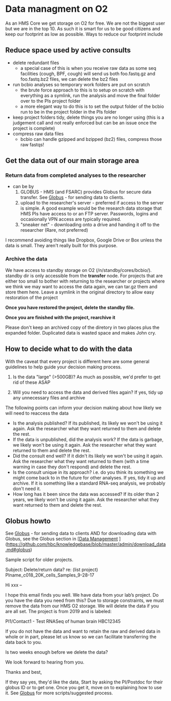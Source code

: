 # Data managment on O2

As an HMS Core we get storage on O2 for free. We are not the biggest user but we are in the top 10. As such it is smart for us to be good citizens and keep our footprint as low as possible. Ways to reduce our footprint include
## Reduce space used by active consults
* delete redundant files 
  * a special case of this is when you receive raw data as some seq facilities (cough, BPF, cough) will send us both foo.fastq.gz and foo.fastq.bz2 files, we can delete the bz2 files
* run bcbio analyses so temporary work folders are put on scratch 
  * the brute force approach to this is to setup on scratch with everything as a symlink, run the analysis and move the final folder over to the PIs project folder
  * a more elegant way to do this is to set the output folder of the bcbio run to be in the project folder in the PIs folder
* keep project folders tidy, delete things you are no longer using (this is a judgement call and not really enforced but can be an issue once the project is complete)
* compress raw data files
  * bcbio can handle gzipped and bzipped (bz2) files, compress those raw fastqs!

## Get the data out of our main storage area
### Return data from completed analyses to the researcher

* can be by
  1) GLOBUS - HMS (and FSARC) provides Globus for secure data transfer. See [Globus](admin/Globus.md) - for sending data to clients.
  2) upload to the researcher's server - preferred if access to the server is simple. A good example would be the research data storage that HMS PIs have access to or an FTP server. Passwords, logins and occasionally VPN access are typically required.
  3) "sneaker net" - downloading onto a drive and handing it off to the researcher (Rare, not preferred)
  
I recommend avoiding things like Dropbox, Google Drive or Box unless the data is small. They aren't really built for this purpose.

### Archive the data
We have access to standby storage on O2 (/n/standby/cores/bcbio/). standby dir is only accessible from the **transfer** node. For projects that are either too small to bother with returning to the researcher or projects where we think we may want to access the data again, we can tar.gz them and store them here. Leave a symlink in the original directory to allow easy restoration of the project 

**Once you have restored the project, delete the standby file.**

**Once you are finished with the project, rearchive it**

Please don't keep an archived copy of the diretory in two places plus the expanded folder. Duplicated data is wasted space and makes John cry.

## How to decide what to do with the data
With the caveat that every project is different here are some general guidelines to help guide your decision making process.

1) Is the data "large" (>500GB)? As much as possible, we'd prefer to get rid of these ASAP

2) Will you need to access the data and derived files again? If yes, tidy up any unnecessary files and archive
 
 The following points can inform your decision making about how likely we will need to reaccess the data
  * Is the analysis published? If its published, its likely we won't be using it again. Ask the researcher what they want returned to them and delete the rest.
  * If the data is unpublished, did the analysis work? If the data is garbage, we likely won't be using it again. Ask the researcher what they want returned to them and delete the rest.
  * Did the consult end well? If it didn't its likely we won't be using it again. Ask the researcher what they want returned to them (with a time warning in case they don't respond) and delete the rest.
  * Is the consult unique in its approach? i.e. do you think its something we might come back to in the future for other analyses. If yes, tidy it up and archive. If it is something like a standard RNA-seq analysis, we probably don't need it. 
 * How long has it been since the data was accessed? If its older than 2 years, we likely won't be using it again. Ask the researcher what they want returned to them and delete the rest.

## Globus howto

See [Globus](admin/Globus.md) - for sending data to clients AND for downloading data with Globus, see the Globus section in [[Data Management](admin/data_management.md) ](https://github.com/hbc/knowledgebase/blob/master/admin/download_data.md#globus)

Sample script for older projects. 

Subject: Delete/return data? re: (list project) PIname_c018_20K_cells_Samples_9-28-17
 
Hi xxx –
 
I hope this email finds you well. We have data from your lab’s project. Do you have the data you need from this? Due to storage constraints, we must remove the data from our HMS O2 storage. We will delete the data if you are all set. The project is from 2019 and is labeled:
 
PI1/Contact1 - Test RNASeq of human brain HBC12345

If you do not have the data and want to retain the raw and derived data in whole or in part, please let us know so we can facilitate transferring the data back to you.
 
Is two weeks enough before we delete the data?
  
We look forward to hearing from you.
  
Thanks and best,

If they say yes, they'd like the data, 
Start by asking the PI/Postdoc for their globus ID or to get one. Once you get it, move on to explaining how to use it. See [Globus](admin/Globus.md) for more scripts/suggested process.



<!-- This content will not appear in the rendered Markdown -->
<!--
## Globus howto (in progress)

Globus is the tool HMS-RC provides for copying data to/from their storage. Login with your HUID at globus.org.

### Setting up Globus to send or receive data

The first step is telling the client about globus, if needed, and ask them for their globus login or to set it up. Here's a script:

Globus LogIN help 

Go to [https://www.globus.org/](https://www.globus.org/) and click on "LogIn/Use your existing organizational login/Harvard University", this will take you to Harvard Key. If you don’t have Harvard Key you can create a globus id - [https://www.globusid.org/create](https://www.globus.org/create) 


#### Setting up a Globus share client for a client 
1. Login to Globus (globus.org) It will open to the file manager. 
2. Click search icon and choose HMS–RC or type in "HMS–RC". If prompted, use your HMS–RC login, i.e. nn123/pw. 
3. type in the path of the data you want to share or of the location where you want the data copied. (ie from: /n/data1/cores/bcbio/PIs/angela_depace/ or to: PI_name/hbc_PIname_hbc01234/data/) - (identify a folder as opposed to an individual file)
4. when you set the correct HMS-RC path, click the "share" option to the right 
5. on the new screen, click "add guest collection" in the upper right. write a display name. I.e. 20250715_PI name_project number. Add the HMSRC path in the description field
6 press create collection. This takes you to the permissions screen.
7. Press add "permissions – share with" enter the person‘s email address or Globus ID.
8.  click "send notification", write a message. Click wite if the client is copying data to us. click "add permission", click done.
9. Typically I click on the roles tab and "assign new role" and add Shannan (or another colleague) as an administrator so someone else is in the loop.
11. In the permissions tab under path, it shows a showing link for sharing, copy that and share it with the client again in an email or on basecamp. The followup helps make sure the link is used. 


#### Globus tips and tricks
-After logging in to globus, it may prompt you to login to HMS-RC. (depending where you are, it may say something like "identity nn123@a$%$^erlqwerqhqoa") This sometimes can be a little flaky and non-intuitive but just keep trying and even if you get an error, sometimes the path will show up in the file manager screen with the /n Drive folder- and everything is good.
-the "add permissions" option is an example of strange globus flakiness is here it sometimes will say you must re-authenticate, and may show one or more strings. Choose the HMS one (something like nn123@a$%$^erlqwerqhqoa identity) and then enter your Hms ID and password click authenticate in order to access this resource. And continue. Should be fine.
<img width="624" height="682" alt="image" src="https://github.com/user-attachments/assets/e752637f-a177-4d10-ae1f-b508cd1f21b1" />


### Instructions to client for copying data to their o2 storage
In the Globus File Manager window (add Globus link you setup for them) you’ll see our/HBC “source” (“Client Globus Share name”) on the left side. 
-On the other side, choose your O2 data destination location using the “search” icon. This takes you to the File Manager Collection Search. In the Collection field, type HMS-RC (unless HMS-RC is already showing below as a Recent - then just choose that). 
-Then you'll be returned to the original File Manager Screen (and/or prompted for your HMS O2 login first)
-Put your path in - /n/data1/bwh/medicine/PIname/ (and you can make a specific folder)   
- Click on the START button on the side of our data to transfer it to you.

### Instructions to client for copying data to their hard drive/other local storage (needs Globus connect in these cases- for any storage accessible as a mounted drive on a computer)
1. Mount your dropbox on your computer, if not already.
2. Install the globus connect app on your system. (https://www.globus.org/globus-connect-personal).
3. Once installed, add/identify the dropbox path (ie finder/folder where you’re transferring the data from)
   a. Instructions on a mac:  – choose Preferences/Options - use + sign to add destination - this brings up the finder for choosing the source of your data.
   b. Similar on Windows, I can get you further instructions if needed
4. In the Globus File Manager window (add Globus link you setup for them) you’ll see our/HBC “destination” (“Client Globus Share name”) on the left side. On the other side, choose your data source location using the “search” – then click on whatever you setup using the + above in 3.a.  Click on the START button on the side of your data to transfer it to us.

### 1. Arrange the transfer with the researcher

#### Warn them about need for xfer 
>Hi everyone, 
>I hope you are all doing well. 
>We need to clear some space on the server and would like to remove your data and analysis files if they are no longer needed. Do you have everything you need from us?
>Let us know if you need anything and we can setup a transfer via O2 or their new Globus data transfer system. 
>If we don't hear back by the 10th of March (i.e. two weeks) we will go ahead and remove the files. 

#### Followup with Globus info

>Hi, 

>I’ll be handling the data transfer.

>Currently, we have your data on HMS RC's O2 server. If you have an account there and appropriate space, we can simply transfer ownership to you there. You can then move it to your directory on O2 and decide whether to keep it on O2 (note that they will start charging for data storage in the summer) or move it to another server/drive.

>Alternatively, we can use the new Globus secure transfer service that HMS offers. It has worked quite well for us to transfer from O2 to external servers and individual laptops/computers. I'm attaching some of their guidance docs on setting up the client and initiating a transfer. We would need you to sign into the system with your Harvard ID first (see below) and give us your Globus user ID (see the “Account” section in the Globus interface) or the email you used to sign in. We'd then share the folder with you to access via Globus and you will receive an email with instructions. 

>**Globus LogIN help**
Go to https://www.globus.org/ and click on "LogIn/Use your existing organizational login/Harvard University", this will take you to Harvard Key. You can also login with your ecommons ID. If you don’t have Harvard Key you can create a globus id - (https://www.globusid.org/create).

>Please let us know if you have O2 access and if not, please share your Globus ID and we'll set up your data for transfer.


#### Alternate followup script
>HI  – 
 
>With the help of HMS, we’ve been using globus to facilitate transferring the data. (globus.org) It requires you to sign up for a free account and install their client on your system (mac/windows, etc.). We’ll give you access to the data on the HMS cluster from your globus account and globus can transfer it to whatever storage you have access to at MGH, on an external drive, etc. (ie it’s a glorified FTP, file transfer capability and takes care of error recovery & handling etc.)
 
>If this sounds good, let us know your globus account info and we can go from there. 
 
>Thanks, 


**Note, share these two help docs:**

[Globus-Connect-Personal-install-Windows](https://www.dropbox.com/s/aq2g2i06hdctf38/Globus-Connect-Personal-Install-Windows.pdf?dl=1) - setting up the client

[GlobusOneTimeTransfer](https://www.dropbox.com/s/461sxorxsxcoc5e/GlobusOneTimeTransfer.pdf?dl=1) - initiate the data transfer

### Setup the transfer

**On server**
1. Check permissions to make sure you have access to everything 
2. Prepare an archive to transfer (optional)

```bash
tar cf project_dir.tar project_dir
md5sum project_dir.tar > project_dir.tar.md5
```

**On Globus:**

See [SelfServiceCollections](https://www.dropbox.com/s/gyl41z3y0kwe276/SelfServiceCollections.pdf?dl=1) for how to setup a share. 

Search for the HMS-RC endpoint in the file manager and login with your HMS-RC ID

Share the folder with the researcher after searching for them via their Globus ID , email or name.




## Potential issues
### Permissions 
- initiator needs proper permissions to actually share data
### Non-standard characters in filenames
- files whose names contain non-alphanumeric characters (eg. ; ? =) may be rejected by windows machines during transfer
### Changes in files on host or client
- due to Globus monitoring for file integrity, changes that are made to files or directories on either side during transfer can interrupt the transfer


## Notes
* Email from Globus only contains share information, unclear where the researcher learns about the app
* CAn add additional endpoint folders through Preferences/Options on OSX and Windows.
* Console interface or client may not tell you that transfer is complete



-->




